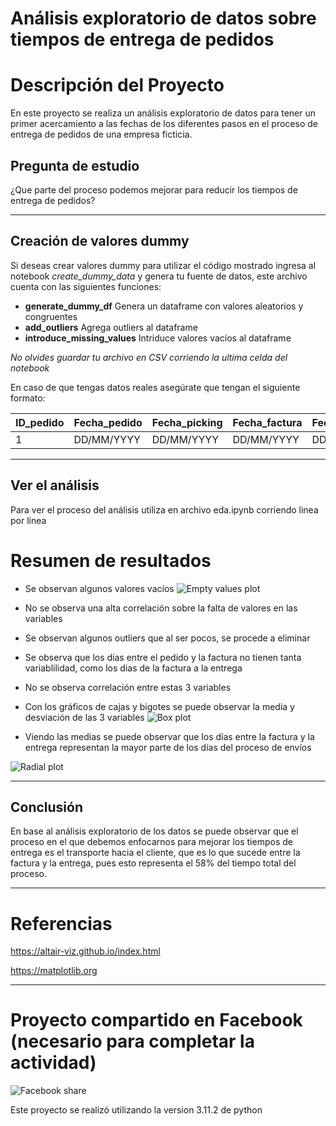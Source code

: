 # Análisis exploratorio de datos sobre tiempos de entrega de pedidos

# Descripción del Proyecto

En este proyecto se realiza un análisis exploratorio de datos para tener un primer acercamiento a las fechas de los diferentes pasos en el proceso de entrega de pedidos de una empresa ficticia.

## Pregunta de estudio

¿Que parte del proceso podemos mejorar para reducir los tiempos de entrega de pedidos?
______
## Creación de valores dummy

Si deseas crear valores dummy para utilizar el código mostrado ingresa al notebook *create_dummy_data* y genera tu fuente de datos, este archivo cuenta con las siguientes funciones:

* **generate_dummy_df** Genera un dataframe con valores aleatorios y congruentes
* **add_outliers** Agrega outliers al dataframe
* **introduce_missing_values** Intriduce valores vacíos al dataframe

*No olvides guardar tu archivo en CSV corriendo la ultima celda del notebook*

En caso de que tengas datos reales asegúrate que tengan el siguiente formato:

| ID_pedido | Fecha_pedido | Fecha_picking | Fecha_factura | Fecha_entrega |
|-----------|--------------|--------------|--------------|--------------|
| 1         | DD/MM/YYYY   | DD/MM/YYYY   | DD/MM/YYYY   | DD/MM/YYYY   |
____
## Ver el análisis

Para ver el proceso del análisis utiliza en archivo eda.ipynb corriendo linea por linea

# Resumen de resultados

* Se observan algunos valores vacíos 
![Empty values plot](https://raw.githubusercontent.com/Alejandro-Tecno/EDA_project/main/results/images/empty_values.png)

* No se observa una alta correlación sobre la falta de valores en las variables
* Se observan algunos outliers que al ser pocos, se procede a eliminar
* Se observa que los días entre el pedido y la factura no tienen tanta variablilidad, como los dias de la factura a la entrega
* No se observa correlación entre estas 3 variables
* Con los gráficos de cajas y bigotes se puede observar la media y desviación de las 3 variables
![Box plot](https://raw.githubusercontent.com/Alejandro-Tecno/EDA_project/main/results/images/boxplot.png)

* Viendo las medias se puede observar que los días entre la factura y la entrega representan la mayor parte de los días del proceso de envíos

![Radial plot](https://raw.githubusercontent.com/Alejandro-Tecno/EDA_project/main/results/images/radial.png)
______
## Conclusión

En base al análisis exploratorio de los datos se puede observar que el proceso en el que debemos enfocarnos para mejorar los tiempos de entrega es el transporte hacia el cliente, que es lo que sucede entre la factura y la entrega, pues esto representa el 58% del tiempo total del proceso.
______
# Referencias

https://altair-viz.github.io/index.html

https://matplotlib.org

_____
# Proyecto compartido en Facebook (necesario para completar la actividad)

![Facebook share](https://i.imgur.com/CGTuzq5.png)

Este proyecto se realizó utilizando la version 3.11.2 de python
